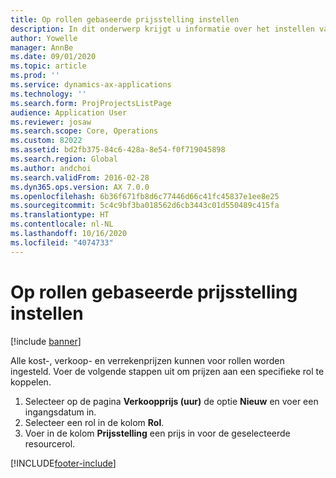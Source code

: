 ```yaml
---
title: Op rollen gebaseerde prijsstelling instellen
description: In dit onderwerp krijgt u informatie over het instellen van prijsdimensies voor specifieke rollen.
author: Yowelle
manager: AnnBe
ms.date: 09/01/2020
ms.topic: article
ms.prod: ''
ms.service: dynamics-ax-applications
ms.technology: ''
ms.search.form: ProjProjectsListPage
audience: Application User
ms.reviewer: josaw
ms.search.scope: Core, Operations
ms.custom: 82022
ms.assetid: bd2fb375-84c6-428a-8e54-f0f719045898
ms.search.region: Global
ms.author: andchoi
ms.search.validFrom: 2016-02-28
ms.dyn365.ops.version: AX 7.0.0
ms.openlocfilehash: 6b36f671fb8d6c77446d66c41fc45837e1ee8e25
ms.sourcegitcommit: 5c4c9bf3ba018562d6cb3443c01d550489c415fa
ms.translationtype: HT
ms.contentlocale: nl-NL
ms.lasthandoff: 10/16/2020
ms.locfileid: "4074733"
---
```

# <a name="set-up-role-based-pricing"></a>Op rollen gebaseerde prijsstelling instellen

[!include [banner](../includes/banner.md)]

Alle kost-, verkoop- en verrekenprijzen kunnen voor rollen worden ingesteld. Voer de volgende stappen uit om prijzen aan een specifieke rol te koppelen.

1. Selecteer op de pagina **Verkoopprijs (uur)** de optie **Nieuw** en voer een ingangsdatum in.
2. Selecteer een rol in de kolom **Rol**.
3. Voer in de kolom **Prijsstelling** een prijs in voor de geselecteerde resourcerol.


[!INCLUDE[footer-include](../includes/footer-banner.md)]